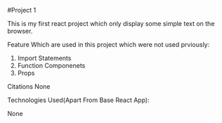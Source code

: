 #Project 1

This is my first react project which only display some simple text on the browser.

Feature Which are used in this project which were not used prviously:

1. Import Statements
2. Function Componenets
3. Props

Citations
None

Technologies Used(Apart From Base React App):

None
